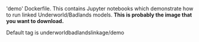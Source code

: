 'demo' Dockerfile. This contains Jupyter notebooks which demonstrate how to run linked Underworld/Badlands models. **This is probably the image that you want to download.**

Default tag is underworldbadlandslinkage/demo

